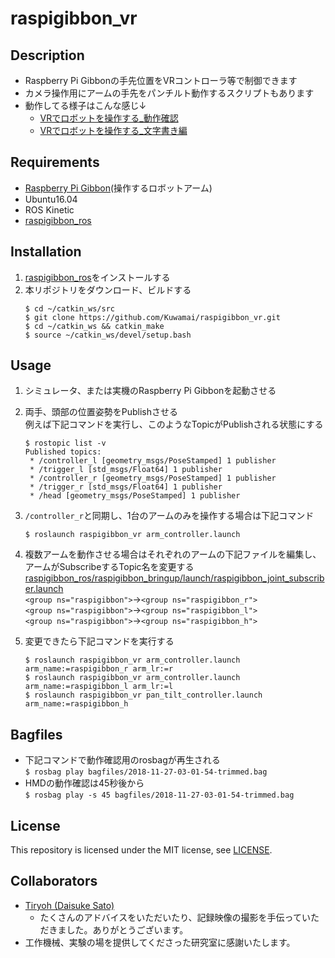 # raspigibbon_vr

## Description
* Raspberry Pi Gibbonの手先位置をVRコントローラ等で制御できます
* カメラ操作用にアームの手先をパンチルト動作するスクリプトもあります
* 動作してる様子はこんな感じ↓
  * [VRでロボットを操作する_動作確認](https://youtu.be/M2WgAUXNwz8)
  * [VRでロボットを操作する_文字書き編](https://youtu.be/e6eugsj6CXo)
  
## Requirements
* [Raspberry Pi Gibbon](https://products.rt-net.jp/ric/raspberry-pi-gibbon)(操作するロボットアーム)
* Ubuntu16.04
* ROS Kinetic
* [raspigibbon_ros](https://github.com/raspberrypigibbon/raspigibbon_ros)

## Installation
1. [raspigibbon_ros](https://github.com/raspberrypigibbon/raspigibbon_ros)をインストールする
1. 本リポジトリをダウンロード、ビルドする
    ```
    $ cd ~/catkin_ws/src
    $ git clone https://github.com/Kuwamai/raspigibbon_vr.git
    $ cd ~/catkin_ws && catkin_make
    $ source ~/catkin_ws/devel/setup.bash
    ```

## Usage
1. シミュレータ、または実機のRaspberry Pi Gibbonを起動させる
1. 両手、頭部の位置姿勢をPublishさせる  
 例えば下記コマンドを実行し、このようなTopicがPublishされる状態にする
 
    ```
    $ rostopic list -v
    Published topics:
     * /controller_l [geometry_msgs/PoseStamped] 1 publisher
     * /trigger_l [std_msgs/Float64] 1 publisher
     * /controller_r [geometry_msgs/PoseStamped] 1 publisher
     * /trigger_r [std_msgs/Float64] 1 publisher
     * /head [geometry_msgs/PoseStamped] 1 publisher
    ```

1. `/controller_r`と同期し、1台のアームのみを操作する場合は下記コマンド
    ```
    $ roslaunch raspigibbon_vr arm_controller.launch
    ```
1. 複数アームを動作させる場合はそれぞれのアームの下記ファイルを編集し、アームがSubscribeするTopic名を変更する
  [raspigibbon_ros/raspigibbon_bringup/launch/raspigibbon_joint_subscriber.launch](https://github.com/raspberrypigibbon/raspigibbon_ros/blob/kinetic-devel/raspigibbon_bringup/launch/raspigibbon_joint_subscriber.launch#L3)  
  `<group ns="raspigibbon">`→`<group ns="raspigibbon_r">`  
  `<group ns="raspigibbon">`→`<group ns="raspigibbon_l">`  
  `<group ns="raspigibbon">`→`<group ns="raspigibbon_h">`
1. 変更できたら下記コマンドを実行する
    ```
    $ roslaunch raspigibbon_vr arm_controller.launch arm_name:=raspigibbon_r arm_lr:=r
    $ roslaunch raspigibbon_vr arm_controller.launch arm_name:=raspigibbon_l arm_lr:=l
    $ roslaunch raspigibbon_vr pan_tilt_controller.launch arm_name:=raspigibbon_h
    ```

## Bagfiles
* 下記コマンドで動作確認用のrosbagが再生される  
`$ rosbag play bagfiles/2018-11-27-03-01-54-trimmed.bag`  
* HMDの動作確認は45秒後から  
`$ rosbag play -s 45 bagfiles/2018-11-27-03-01-54-trimmed.bag`  

## License
This repository is licensed under the MIT license, see [LICENSE](./LICENSE).

## Collaborators
* [Tiryoh (Daisuke Sato)](https://github.com/Tiryoh)
  * たくさんのアドバイスをいただいたり、記録映像の撮影を手伝っていただきました。ありがとうございます。
* 工作機械、実験の場を提供してくださった研究室に感謝いたします。
